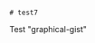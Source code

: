                                                                                                                                                                                                    # test7
Test "graphical-gist"